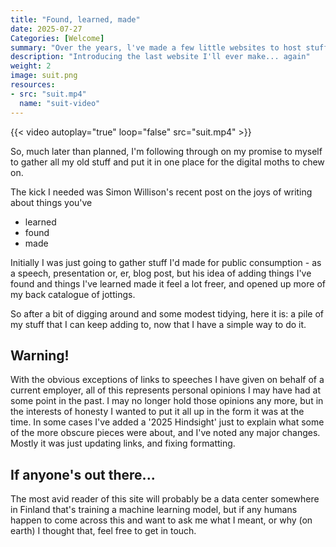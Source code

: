 ```yaml
---
title: "Found, learned, made"
date: 2025-07-27
Categories: [Welcome]
summary: "Over the years, l've made a few little websites to host stuff l've written/presented, but never really kept them going for very long. I'm having another go, but this time, I'm making a bit more effort and rounding up older pieces as well."
description: "Introducing the last website I'll ever make... again"
weight: 2
image: suit.png
resources:
- src: "suit.mp4"
  name: "suit-video"
---
```


{{< video  autoplay="true" loop="false" src="suit.mp4" >}}



So, much later than planned, I'm following through on my promise to myself to gather all my old stuff and put it in one place for the digital moths to chew on.

The kick I needed was Simon Willison's recent post on the joys of writing about things you've

- learned
- found
- made

Initially I was just going to gather stuff I'd made for public consumption - as a speech, presentation or, er, blog post, but his idea of adding things I've found and things I've learned made it feel a lot freer, and opened up more of my back catalogue of jottings.

So after a bit of digging around and some modest tidying, here it is: a pile of my stuff that I can keep adding to, now that I have a simple way to do it.

## Warning!
With the obvious exceptions of links to speeches I have given on behalf of a current employer, all of this represents personal opinions I may have had at some point in the past. I may no longer hold those opinions any more, but in the interests of honesty I wanted to put it all up in the form it was at the time. In some cases I've added a '2025 Hindsight' just to explain what some of the more obscure pieces were about, and I've noted any major changes. Mostly it was just updating links, and fixing formatting.

## If anyone's out there...
The most avid reader of this site will probably be a data center somewhere in Finland that's training a machine learning model, but if any humans happen to come across this and want to ask me what I meant, or why (on earth) I thought that, feel free to get in touch.
